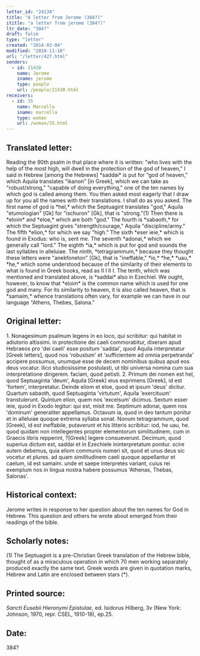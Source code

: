 ```yaml
---
letter_id: "24134"
title: "A letter from Jerome (384?)"
ititle: "a letter from jerome (384?)"
ltr_date: "384?"
draft: false
type: "letter"
created: "2014-03-04"
modified: "2018-11-16"
url: "/letter/427.html"
senders:
  - id: 21430
    name: Jerome
    iname: jerome
    type: people
    url: /people/21430.html
receivers:
  - id: 35
    name: Marcella
    iname: marcella
    type: woman
    url: /woman/35.html
---
```

<h2> Translated letter:</h2>Reading the 90th psalm in that place where it is written: "who lives with the help of the most high, will dwell in the protection of the god of heaven," I said in Hebrew [among the Hebrews] *saddai* is put for "god of heaven," which Aquila translates "ikanon" [in Greek], which we can take as "robust/strong," "capable of doing everything," one of the ten names by which god is called among them. You then asked most eagerly that I draw up for you all the names with their translations. I shall do as you asked.
The first name of god is *hel,* which the Septuagint translates "god," Aquila "etumologian" [Gk] for "ischuron" [Gk], that is "strong."(1)
Then there is *eloim* and *eloe,* which are both "god."
The fourth is *sabaoth,* for which the Septuagint gives "strength/courage," Aquila "discipline/army."
The fifth *elion,* for which we say "high."
The sixth *eser ieie,* which is found in Exodus: who is, sent me.
The seventh *adonai,* which we generally call "lord."
The eighth *ia,* which is put for god and sounds the last syllables in alleluiae.
The ninth, *tetragrammum,* because they thought these letters were "anekfoneton" [Gk], that is "ineffable," *io,* *he,* *uau,* *he,* which some understood because of the similarity of their elements to what is found in Greek books, read as II I II I.
The tenth, which was mentioned and translated above, is *saddai* also in Ezechiel. We ought, however, to know that *eloim* is the common name which is used for one god and many. For its similarity to heaven, it is also
called heaven, that is *samaim,* whence translations often vary, for example we can have in our language "Athens, Thebes, Salona."
<h2 class="mt-4"> Original letter:</h2>1.  Nonagesimum psalmum legens in eo loco, qui scribitur: qui habitat in adiutorio altissimi. in protectione dei caeli commorabitur, dixeram apud Hebraeos pro 'dei caeli' esse positum 'saddai', quod Aquila interpretatur  [Greek letters], quod nos 'robustum' et 'sufficientem ad omnia perpetranda' accipere possumus, unumque esse de decem nominibus quibus apud eos deus vocatur. ilico studiosissime postulasti, ut tibi universa nomina cum sua interpretatione dirigerem. faciam, quod petisti.
2.  Primum dei nomen est hel, quod Septuaginta 'deum', Aquila  [Greek] eius exprimens  [Greek], id est 'fortem', interpretatur.
Deinde eliom et eloe, quod et ipsum 'deus' dicitur.
Quartum sabaoth, quod Septuaginta 'virtutum', Aquila 'exercituum' transtulerunt.
Quintum elion, quem nos 'excelsum' dicimus.
Sextum esser ieie, quod in Exodo legitur: qui est, misit me.
Septimum adonai, quem nos 'dominum' generaliter appellamus.
Octavum ia, quod in deo tantum ponitur et in alleluiae quoque extrema syllaba sonat.
Nonum tetragrammum, quod  [Greek], id est ineffabile, putaverunt et his litteris scribitur: iod, he uau, he. quod quidam non intellegentes propter elementorum similitudinem, cum in Graecis libris repperint,  ?[Greek] legere consueverunt.
Decimum, quod superius dictum est, saddai et in Ezechiele ininterpretatum ponitur. scire autem debemus, quia eliom communis numeri sit, quod et unus deus sic vocetur et plures. ad quam similitudinem caeli quoque appellantur et caelum, id est samaim. unde et saepe interpretes variant, cuius rei exemplum nos in lingua nostra habere possumus 'Athenas, Thebas, Salonas'.
<h2 class="mt-4"> Historical context:</h2>Jerome writes in response to her question about the ten names for God in Hebrew.  This question and others he wrote about emerged from their readings of the bible.
<h2 class="mt-4"> Scholarly notes:</h2>(1) The Septuagint is a pre-Christian Greek translation of the Hebrew bible, thought of as a miraculous operation in which 70 men working separately produced exactly the same text.  Greek words are given in quotation marks, Hebrew and Latin are enclosed between stars (*).
<h2 class="mt-4"> Printed source:</h2><p><em>Sancti Eusebii Hieronymi Epistulae</em>, ed. Isidorus Hilberg, 3v (New York: Johnson, 1970, repr. CSEL, 1910-18), ep.25.</p><h2 class="mt-4"> Date:</h2>384?